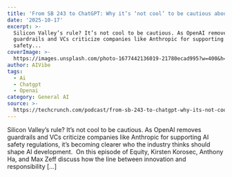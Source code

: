 ```yaml
---
title: 'From SB 243 to ChatGPT: Why it’s ‘not cool’ to be cautious about AI'
date: '2025-10-17'
excerpt: >-
  Silicon Valley’s rule? It’s not cool to be cautious. As OpenAI removes
  guardrails and VCs criticize companies like Anthropic for supporting AI
  safety...
coverImage: >-
  https://images.unsplash.com/photo-1677442136019-21780ecad995?w=400&h=200&fit=crop&auto=format
author: AIVibe
tags:
  - Ai
  - Chatgpt
  - Openai
category: General AI
source: >-
  https://techcrunch.com/podcast/from-sb-243-to-chatgpt-why-its-not-cool-to-be-cautious-about-ai/
---
```

Silicon Valley’s rule? It’s not cool to be cautious. As OpenAI removes guardrails and VCs criticize companies like Anthropic for supporting AI safety regulations, it’s becoming clearer who the industry thinks should shape AI development.&#160; On this episode of Equity, Kirsten Korosec, Anthony Ha, and Max Zeff discuss how the line between innovation and responsibility [&#8230;]

